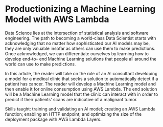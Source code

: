 # Productionizing a Machine Learning Model with AWS Lambda
Data Science lies at the intersection of statistical analysis and software
engineering. The path to becoming a world-class Data Scientist starts with
acknowledging that no matter how sophisticated our AI models may be, they are
only valuable insofar as others can use them to make predictions. Once
acknowledged, we can differentiate ourselves by learning how to develop end-to-
end Machine Learning solutions that people all around the world can use to make
predictions.

In this article, the reader will take on the role of an AI consultant developing
a model for a medical clinic that seeks a solution to automatically detect if a
patient has cancer. The reader will develop a Machine Learning model and then
enable it for online consumption using AWS Lambda. The end solution will be a
Machine Learning model that the clinic can interact with in order to predict if
their patients' scans are indicative of a malignant tumor.

Skills taught: training and validating an AI model; creating an AWS Lambda
function; enabling an HTTP endpoint; and optimizing the size of the deployment
package with AWS Lambda Layers.
